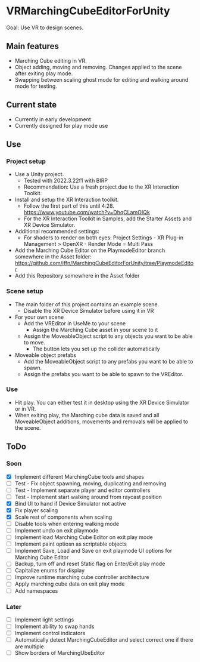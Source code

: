 # VRMarchingCubeEditorForUnity
Goal: Use VR to design scenes.

## Main features
- Marching Cube editing in VR.
- Object adding, moving and removing. Changes applied to the scene after exiting play mode.
- Swapping between scaling ghost mode for editing and walking around mode for testing.

## Current state
- Currently in early development
- Currently designed for play mode use

## Use
### Project setup
- Use a Unity project.
  - Tested with 2022.3.22f1 with BIRP
  - Recommendation: Use a fresh project due to the XR Interaction Toolkit.
- Install and setup the XR Interaction toolkit.
  - Follow the first part of this until 4:28. https://www.youtube.com/watch?v=DhqCLamOIQk
  - For the XR Interaction Toolkit in Samples, add the Starter Assets and XR Device Simulator.
- Additional recommended settings:
  - For shaders to render on both eyes: Project Settings - XR Plug-in Management > OpenXR - Render Mode = Multi Pass
- Add the Marching Cube Editor on the PlaymodeEditor branch somewhere in the Asset folder: https://github.com/iffn/MarchingCubeEditorForUnity/tree/PlaymodeEditor
- Add this Repository somewhere in the Asset folder

### Scene setup
- The main folder of this project contains an example scene.
  - Disable the XR Device Simulator before using it in VR
- For your own scene
  - Add the VREditor in UseMe to your scene
    - Assign the Marching Cube asset in your scene to it
  - Assign the MoveableObject script to any objects you want to be able to move.
    - The button lets you set up the collider automatically
- Moveable object prefabs
  - Add the MoveableObject script to any prefabs you want to be able to spawn.
  - Assign the prefabs you want to be able to spawn to the VREditor.

### Use
- Hit play. You can either test it in desktop using the XR Device Simulator or in VR.
- When exiting play, the Marching cube data is saved and all MoveableObject additions, movements and removals will be applied to the scene.

## ToDo
### Soon
- [x] Implement different MarchingCube tools and shapes
- [ ] Test - Fix object spawning, moving, duplicating and removing
- [ ] Test - Implement separate player and editor controllers
- [ ] Test - Implement start walking around from raycast position
- [x] Bind UI to hand if Device Simulator not active
- [x] Fix player scaling
- [x] Scale rest of components when scaling
- [ ] Disable tools when entering walking mode
- [ ] Implement undo on exit playmode
- [ ] Implement load Marching Cube Editor on exit play mode
- [ ] Implement paint optiosn as scriptable objects
- [ ] Implement Save, Load and Save on exit playmode UI options for Marching Cube Editor
- [ ] Backup, turn off and reset Static flag on Enter/Exit play mode
- [ ] Capitalize enums for display
- [ ] Improve runtime marching cube controller architecture
- [ ] Apply marching cube data on exit play mode
- [ ] Add namespaces

### Later
- [ ] Implement light settings
- [ ] Implement ability to swap hands
- [ ] Implement control indicators
- [ ] Automatically detect MarchingCubeEditor and select correct one if there are multiple
- [ ] Show borders of MarchingUbeEditor
